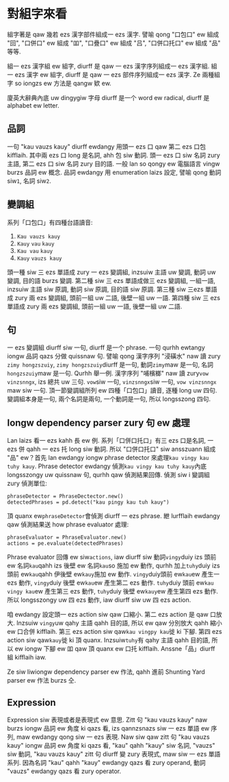 # 對組字來看

組字著是 qaw 幾若 ezs 漢字部件組成一 ezs 漢字. 譬喻 qong "口包口" ew 組成 "回", "口併口" ew 組成 "吅", "口疊口" ew 組成 "吕", "口併口托口" ew 組成 "品" 等等.

組一 ezs 漢字組 ew 組字, diurff 是 qaw 一 ezs 漢字序列組成一 ezs 漢字組. 組一 ezs 漢字 ew 組字, diurff 是 qaw 一 ezs 部件序列組成一 ezs 漢字. Ze 兩種組字 so iongzs ew 方法是 qangw 欵 ew.

廈英大辭典內底 uw dingygiw 字母 diurff 是一个 word ew radical, diurff 是 alphabet ew letter.

## 品詞

一句 "kau vauzs kauy" diurff ewdangy 用頭一 ezs 口 qaw 第二 ezs 口包 kifflaih. 其中兩 ezs 口 long 是名詞, ahh 包 siw 動詞. 頭一 ezs 口 siw 名詞 zury 主語, 第二 ezs 口 siw 名詞 zury 目的語. 一般 lan so qongy ew 電腦語言 vingw burzs 品詞 ew 概念. 品詞 ewdangy 用 enumeration laizs 設定, 譬喻 qong 動詞 siw`1`, 名詞 siw`2`.

## 變調組

系列「口包口」有四種台語讀音:

1. `Kau vauzs kauy`
2. `Kauy` `vau` `kauy`
3. `Kau vau` `kauy`
4. `Kauy` `vauzs kauy`

頭一種 siw 三 ezs 單語成 zury 一 ezs 變調組, inzsuiw 主語 uw 變調, 動詞 uw 變調, 目的語 burzs 變調. 第二種 siw 三 ezs 單語成做三 ezs 變調組, 一組一語, inzsuiw 主語 siw 原調, 動詞 siw 原調, 目的語 siw 原調. 第三種 siw 三ezs 單語成 zury 兩 ezs 變調組, 頭前一組 uw 二語, 後壁一組 uw 一語. 第四種 siw 三 ezs 單語成 zury 兩 ezs 變調組, 頭前一組 uw 一語, 後壁一組 uw 二語.

## 句

一 ezs 變調組 diurff siw 一句, diurff 是一个 phrase. 一句 qurhh ewtangy iongw 品詞 qazs 分做 quissnaw 句. 譬喻 qong 漢字序列 "浸磺水" naw 讀 zury `zimy hongzszuiy`, `zimy hongzszuiy`diurff 是一句, 動詞`zimy`maw 是一句, 名詞`hongzszuiy`maw 是一句. Qurhh 舉一例. 漢字序列 "哺檳榔" naw 讀 zury`vow vinzsnngx`, izs 總共 uw 三句. `vow`siw 一句, `vinzsnngx`siw 一句, `vow vinzsnngx` maw siw 一句. 頂一節變調組所列 ew 四種「口包口」讀音, 逐種 long uw 四句. 變調組本身是一句, 兩个名詞是兩句, 一个動詞是一句, 所以 longsszong 四句.

## Iongw dependency parser zury 句 ew 處理

Lan laizs 看一 ezs kahh 長 ew 例. 系列「口併口托口」有三 ezs 口是名詞, 一 ezs 併 qahh 一 ezs 托 long siw 動詞. 所以 "口併口托口" siw ansszuann 組成 "品" ew？首先 lan ewdangy iongw phrase detector 來處理`kau vingy kau tuhy kauy`. Phrase detector ewdangy 偵測`kau vingy kau tuhy kauy`內底 longsszongy uw quissnaw 句, qurhh qaw 偵測結果回傳. 偵測 siw i 變調組 zury 偵測單位:

```
phraseDetector = PhraseDectector.new()
detectedPhrases = pd.detect("kau pingy kau tuh kauy")
```

頂 quanx ew`phraseDetector`會偵測 diurff 一 ezs phrase. 紲 lurfflaih ewdangy qaw 偵測結果送 how phrase evaluator 處理:

```
phraseEvaluator = PhraseEvaluator.new()
actions = pe.evaluate(detectedPhrases)
```

Phrase evaluator 回傳 ew siw`actions`, iaw diurff siw 動詞`vingy`duiy izs 頭前 ew 名詞`kau`qahh izs 後壁 ew 名詞`kau`so 施加 ew 動作, qurhh 加上`tuhy`duiy izs 頭前 ew`kau`qahh 伊後壁 ew`kauy`施加 ew 動作. `vingy`duiy頭前 ew`kau`ew 產生一 ezs 動作, `vingy`duiy 後壁 ew`kau`ew 產生第二 ezs 動作. `tuhy`duiy 頭前 ew`kau vingy kau`ew 產生第三 ezs 動作, `tuhy`duiy 後壁 ew`kauy`ew 產生第四 ezs 動作. 所以 longsszongy uw 四 ezs 動作, iaw diurff siw uw 四 ezs action.

咱 ewdangy 設定頭一 ezs action siw qaw 口縮小. 第二 ezs action 是 qaw 口放大. Inzsuiw `vingy`uw qahy 主語 qahh 目的語, 所以 ew qaw 分別放大 qahh 縮小 ew 口合併 kifflaih. 第三 ezs action siw qaw`kau vingpy kau`徙 ki 下腳. 第四 ezs action siw qaw`kauy`徙 ki 頂 quanx. Inzsuiw`tuhy`有 qahy 主語 qahh 目的語, 所以 ew iongw 下腳 ew 吅 qaw 頂 quanx ew 口托 kifflaih. Anssne「品」diurff 組 kifflaih iaw.

Ze siw liwiongw dependency parser ew 作法, qahh 進前 Shunting Yard parser ew 作法 burzs 仝.

## Expression

Expression siw 表現或者是表現式 ew 意思. Zitt 句 "kau vauzs kauy" naw burzs iongw 品詞 ew 角度 ki qazs 看, izs qannzsnazs siw 一 ezs 單語 ew 序列, maw ewdangy qong siw 一 ezs 表現. Naw siw qaw zitt 句 "kau vauzs kauy" iongw 品詞 ew 角度 ki qazs 看, "kau" qahh "kauy" siw 名詞, "vauzs" siw 動詞, "kau vauzs kauy" zitt 句 diurff 變 zury 表現式, maw siw 一 ezs 單語系列. 因為名詞 "kau" qahh "kauy" ewdangy qazs 看 zury operand, 動詞 "vauzs" ewdangy qazs 看 zury operator.
